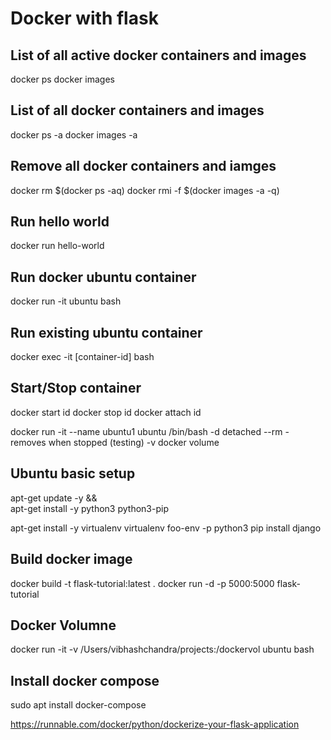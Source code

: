 # Docker with flask
## List of all active docker containers and images
docker ps
docker images

## List of all docker containers and images
docker ps -a
docker images -a

## Remove all docker containers and iamges
docker rm $(docker ps -aq)
docker rmi -f $(docker images -a -q)

## Run hello world
docker run hello-world

## Run docker ubuntu container
docker run -it ubuntu bash

## Run existing ubuntu container
docker exec -it [container-id] bash

## Start/Stop container
docker start id
docker stop id
docker attach id

docker run -it --name ubuntu1 ubuntu /bin/bash
-d detached
--rm - removes when stopped (testing)
-v docker volume

## Ubuntu basic setup
apt-get update -y && \
    apt-get install -y python3 python3-pip
    
apt-get install -y virtualenv
virtualenv foo-env -p python3
pip install django

## Build docker image
docker build -t flask-tutorial:latest .
docker run -d -p 5000:5000 flask-tutorial

## Docker Volumne
docker run -it -v /Users/vibhashchandra/projects:/dockervol ubuntu bash

## Install docker compose
sudo apt  install docker-compose

https://runnable.com/docker/python/dockerize-your-flask-application
